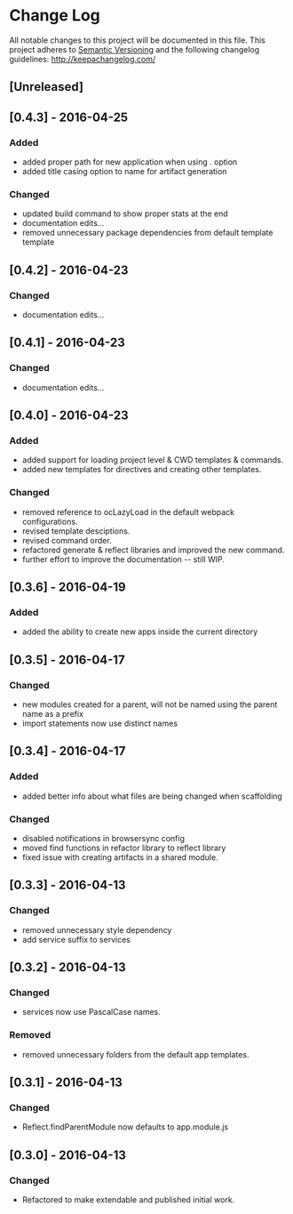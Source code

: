 # Change Log
All notable changes to this project will be documented in this file.
This project adheres to [Semantic Versioning](http://semver.org/) and
the following changelog guidelines: http://keepachangelog.com/

## [Unreleased]

## [0.4.3] - 2016-04-25

### Added
- added proper path for new application when using . option
- added title casing option to name for artifact generation

### Changed
- updated build command to show proper stats at the end
- documentation edits...
- removed unnecessary package dependencies from default template template

## [0.4.2] - 2016-04-23

### Changed
- documentation edits...

## [0.4.1] - 2016-04-23

### Changed
- documentation edits...

## [0.4.0] - 2016-04-23

### Added
- added support for loading project level & CWD templates & commands.
- added new templates for directives and creating other templates.

### Changed
- removed reference to ocLazyLoad in the default webpack configurations.
- revised template desciptions.
- revised command order.
- refactored generate & reflect libraries and improved the new command.
- further effort to improve the documentation -- still WIP.

## [0.3.6] - 2016-04-19

### Added
- added the ability to create new apps inside the current directory

## [0.3.5] - 2016-04-17

### Changed
- new modules created for a parent, will not be named using the parent name as a prefix
- import statements now use distinct names

## [0.3.4] - 2016-04-17

### Added
- added better info about what files are being changed when scaffolding

### Changed
- disabled notifications in browsersync config
- moved find functions in refactor library to reflect library
- fixed issue with creating artifacts in a shared module.

## [0.3.3] - 2016-04-13

### Changed
- removed unnecessary style dependency
- add service suffix to services

## [0.3.2] - 2016-04-13

### Changed
- services now use PascalCase names.

### Removed
- removed unnecessary folders from the default app templates.

## [0.3.1] - 2016-04-13

### Changed
- Reflect.findParentModule now defaults to app.module.js


## [0.3.0] - 2016-04-13

### Changed
- Refactored to make extendable and published initial work.